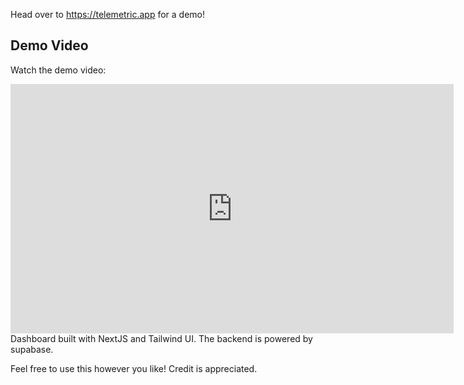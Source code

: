 Head over to https://telemetric.app for a demo!


## Demo Video

Watch the demo video:

<iframe width="709" height="399" src="https://www.youtube.com/embed/UPIa9T3mKog" title="TelemetricShowcase" frameborder="0" allow="accelerometer; autoplay; clipboard-write; encrypted-media; gyroscope; picture-in-picture; web-share" referrerpolicy="strict-origin-when-cross-origin" allowfullscreen></iframe>
Dashboard built with NextJS and Tailwind UI. The backend is powered by supabase. 

Feel free to use this however you like! Credit is appreciated.
